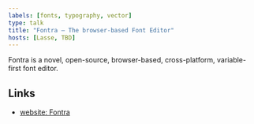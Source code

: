 ```yaml
---
labels: [fonts, typography, vector]
type: talk
title: "Fontra — The browser-based Font Editor"
hosts: [Lasse, TBD]
---
```


Fontra is a novel, open-source, browser-based, cross-platform, variable-first font editor.

## Links

* [website: Fontra](https://fontra.xyz/)
